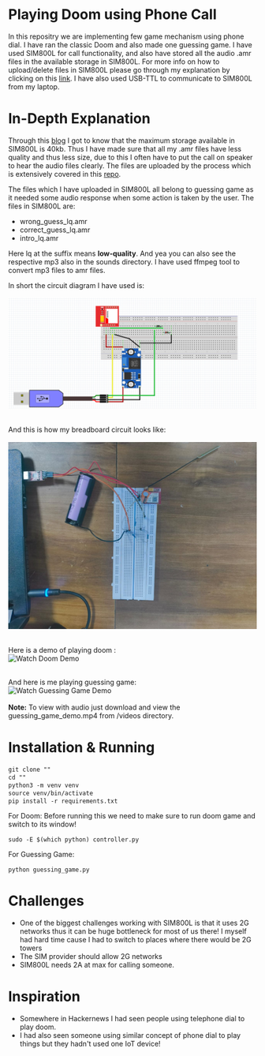 # Playing Doom using Phone Call
In this repositry we are implementing few game mechanism using phone dial. I have ran the classic Doom and also made one guessing game. I have used SIM800L for call functionality, and also have stored all the audio .amr files in the available storage in SIM800L. For more info on how to upload/delete files in SIM800L please go through my explanation by clicking on this [link](https://github.com/Jitendra300/SIM800L_internal_memory_guide). I have also used USB-TTL to communicate to SIM800L from my laptop.

# In-Depth Explanation
Through this [blog](https://github.com/martinhol221/SIM800L_DTMF_control/wiki/Loading-ARM-audio-files-in-the-SIM800L-modem) I got to know that the maximum storage available in SIM800L is 40kb. Thus I have made sure that all my .amr files have less quality and thus less size, due to this I often have to put the call on speaker to hear the audio files clearly. The files are uploaded by the process which is extensively covered in this [repo](https://github.com/Jitendra300/SIM800L_internal_memory_guide). 

The files which I have uploaded in SIM800L all belong to guessing game as it needed some audio response when some action is taken by the user. The files in SIM800L are: <br>
- wrong_guess_lq.amr
- correct_guess_lq.amr
- intro_lq.amr

Here lq at the suffix means **low-quality**. And yea you can also see the respective mp3 also in the sounds directory. I have used ffmpeg tool to convert mp3 files to amr files.

In short the circuit diagram I have used is: 
<br><br>
![Circuit Diagram for playing games using phone dial](/images/circuit_diagram.png "Circuit Diagram")
<br><br>

And this is how my breadboard circuit looks like: 
<br><br>
![Breadboard Circuit](/images/breadboard_circuit.jpg "Breadboard Circuit")
<br><br>

Here is a demo of playing doom :<br>
![ Watch Doom Demo](videos/doom_demo.gif)
<br><br>

And here is me playing guessing game:<br>
![Watch Guessing Game Demo](videos/guessing_game_demo.gif)
<br><br>
**Note:** To view with audio just download and view the guessing_game_demo.mp4 from /videos directory.
# Installation & Running

```
git clone ""
cd ""
python3 -m venv venv
source venv/bin/activate
pip install -r requirements.txt
```
For Doom:
Before running this we need to make sure to run doom game and switch to its window!

```
sudo -E $(which python) controller.py
```
For Guessing Game:
```
python guessing_game.py
```
# Challenges
- One of the biggest challenges working with SIM800L is that it uses 2G networks thus it can be huge bottleneck for most of us there! I myself had hard time cause I had to switch to places where there would be 2G towers
- The SIM provider should allow 2G networks
- SIM800L needs 2A at max for calling someone.

# Inspiration
- Somewhere in Hackernews I had seen people using telephone dial to play doom.
- I had also seen someone using similar concept of phone dial to play things but they hadn't used one IoT device! 
